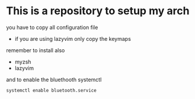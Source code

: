 # This is a repository to setup my arch 
you have to copy all configuration file
- if you are using lazyvim only copy the keymaps

remember to install also 
- myzsh
- lazyvim

and to enable the bluethooth systemctl
```BASH
systemctl enable bluetooth.service

```

